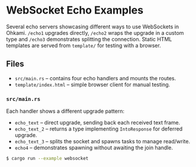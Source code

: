 # WebSocket Echo Examples

Several echo servers showcasing different ways to use WebSockets in Ohkami.
`/echo1` upgrades directly, `/echo2` wraps the upgrade in a custom type and
`/echo3` demonstrates splitting the connection.  Static HTML templates are served
from `template/` for testing with a browser.

## Files

- `src/main.rs` – contains four echo handlers and mounts the routes.
- `template/index.html` – simple browser client for manual testing.

### `src/main.rs`

Each handler shows a different upgrade pattern:

- `echo_text` – direct upgrade, sending back each received text frame.
- `echo_text_2` – returns a type implementing `IntoResponse` for deferred upgrade.
- `echo_text_3` – splits the socket and spawns tasks to manage read/write.
- `echo4` – demonstrates spawning without awaiting the join handle.

```bash
$ cargo run --example websocket
```
